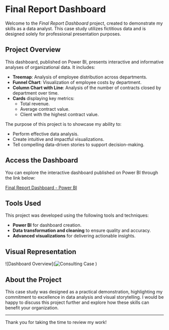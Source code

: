 # Final Report Dashboard

Welcome to the *Final Report Dashboard* project, created to demonstrate my skills as a data analyst. This case study utilizes fictitious data and is designed solely for professional presentation purposes.

## Project Overview

This dashboard, published on Power BI, presents interactive and informative analyses of organizational data. It includes:

- **Treemap**: Analysis of employee distribution across departments.
- **Funnel Chart**: Visualization of employee costs by department.
- **Column Chart with Line**: Analysis of the number of contracts closed by department over time.
- **Cards** displaying key metrics:
  - Total revenue.
  - Average contract value.
  - Client with the highest contract value.

The purpose of this project is to showcase my ability to:
- Perform effective data analysis.
- Create intuitive and impactful visualizations.
- Tell compelling data-driven stories to support decision-making.

## Access the Dashboard

You can explore the interactive dashboard published on Power BI through the link below:

 [Final Report Dashboard - Power BI](https://app.powerbi.com/view?r=eyJrIjoiZjZhMWQxNzEtNWMzMi00ZTY3LWFjOTYtMWVkNDQ2MmMzZGJmIiwidCI6IjY1OWNlMmI4LTA3MTQtNDE5OC04YzM4LWRjOWI2MGFhYmI1NyJ9)

## Tools Used

This project was developed using the following tools and techniques:
- **Power BI** for dashboard creation.
- **Data transformation and cleaning** to ensure quality and accuracy.
- **Advanced visualizations** for delivering actionable insights.

## Visual Representation

![Dashboard Overview](![Consulting Case](https://github.com/user-attachments/assets/6e0bbe27-d90f-4b0b-800c-e894bbf718a0)
)

## About the Project

This case study was designed as a practical demonstration, highlighting my commitment to excellence in data analysis and visual storytelling. I would be happy to discuss this project further and explore how these skills can benefit your organization.

---

Thank you for taking the time to review my work! 
